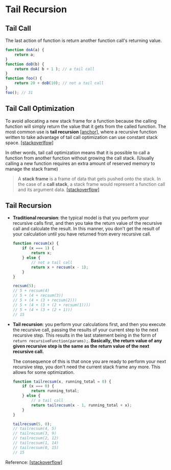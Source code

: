 # Tail Recursion

## Tail Call
The last action of function is return another function call's returning value.

```js
function doA(a) {
    return a;
}
function doB(b) {
    return doA( b + 1 ); // a tail call
}
function foo() {
    return 20 + doB(10); // not a tail call
}
foo(); // 31
```

## Tail Call Optimization

To avoid allocating a new stack frame for a function because the calling function will simply return the value that it gets from the called function. The most common use is **tail recursion** [[anchor]](#recursion), where a recursive function written to take advantage of tail call optimization can use constant stack space. [[stackoverlfow]](https://stackoverflow.com/a/310980/2334946)

In other words, tail call optimization means that it is possible to call a function from another function without growing the call stack. (Usually calling a new function requires an extra amount of reserved memory to manage the stack frame)

> A **stack frame** is a frame of data that gets pushed onto the stack. In the case of a **call stack**, a stack frame would represent a function call and its argument data. [[stackoverflow]](https://stackoverflow.com/a/10057535/2334946)

## Tail Recursion <a id="recursion"></a>
- **Traditional recursion**: the typical model is that you perform your recursive calls first, and then you take the return value of the recursive call and calculate the result. In this manner, you don't get the result of your calculation until you have returned from every recursive call.

    ```js
    function recsum(x) {
        if (x === 1) {
            return x;
        } else {
            // not a tail call
            return x + recsum(x - 1);
        }
    }

    recsum(5);
    // 5 + recsum(4)
    // 5 + (4 + recsum(3))
    // 5 + (4 + (3 + recsum(2)))
    // 5 + (4 + (3 + (2 + recsum(1))))
    // 5 + (4 + (3 + (2 + 1)))
    // 15
    ```

- **Tail recursion**: you perform your calculations first, and then you execute the recursive call, passing the results of your current step to the next recursive step. This results in the last statement being in the form of `return recursiveFunction(params);`. **Basically, the return value of any given recursive step is the same as the return value of the next recursive call.**  

    The consequence of this is that once you are ready to perform your next recursive step, you don't need the current stack frame any more. This allows for some optimization.

    ```js
    function tailrecsum(x, running_total = 0) {
        if (x === 0) {
            return running_total;
        } else {
            // a tail call
            return tailrecsum(x - 1, running_total + x);
        }
    }

    tailrecsum(5, 0);
    // tailrecsum(4, 5)
    // tailrecsum(3, 9)
    // tailrecsum(2, 12)
    // tailrecsum(1, 14)
    // tailrecsum(0, 15)
    // 15
    ```

Reference: [[stackoverflow]](https://stackoverflow.com/a/33930/2334946)